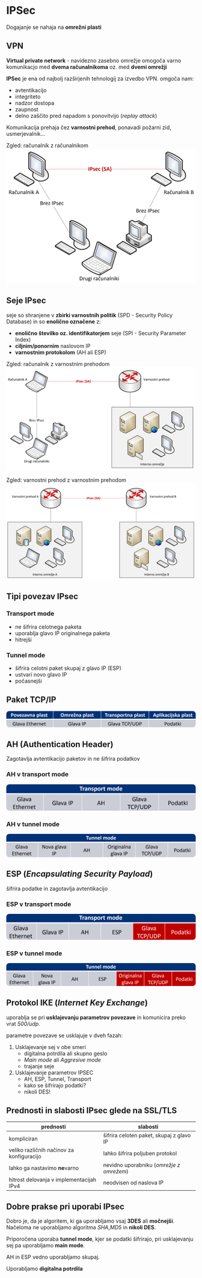 # IPSec
Dogajanje se nahaja na **omrežni plasti**

## VPN
**Virtual private network** - navidezno zasebno omrežje omogoča varno komunikacjo med **dvema računalnikoma** oz. med **dvemi omrežji**

**IPSec** je ena od najbolj razširjenih tehnologij za izvedbo VPN. omgoča nam:
- avtentikacijo
- integriteto
- nadzor dostopa
- zaupnost
- delno zaščito pred napadom s ponovitvijo (*replay attack*)

Komunikacija prehaja čez **varnostni prehod**, ponavadi požarni zid, usmerjevalnik...

Zgled: računalnik z računalnikom
<img src="slike/ipseccc.png">

## Seje IPsec
seje so shranjene v **zbirki varnostnih politik** (SPD - Security Policy Database) in so **enolično označene** z:
- **enolično številko oz. identifikatorjem** seje (SPI - Security Parameter Index)
- **ciljnim/ponornim** naslovom IP
- **varnostnim protokolom** (AH ali ESP)

Zgled: računalnik z varnostnim prehodom
<img src="slike/ipsec2.png">

Zgled: varnostni prehod z varnostnim prehodom
<img src="slike/ipsec3.png">

## Tipi povezav IPsec
### Transport mode
- ne šifrira celotnega paketa
- uporablja glavo IP originalnega paketa
- hitrejši
### Tunnel mode
- šifrira celotni paket skupaj z glavo IP (ESP)
- ustvari novo glavo IP
- počasnejši

## Paket TCP/IP
<img src="slike/tcpip.png" style="border-radius:.5rem">

## AH (Authentication Header)
Zagotavlja avtentikacijo paketov in ne šifrira podatkov
### AH v transport mode
<img src="slike/ahtm.png" style="border-radius:.5rem">

### AH v tunnel mode
<img src="slike/ahtnm.png" style="border-radius:.5rem">

## ESP (*Encapsulating Security Payload*)
šifrira podatke in zagotavlja avtentikacijo
### ESP v transport mode
<img src="slike/esptm.png" style="border-radius:.5rem">

### ESP v tunnel mode
<img src="slike/esptnm.png" style="border-radius:.5rem">

## Protokol IKE (*Internet Key Exchange*)
uporablja se pri **usklajevanju parametrov povezave** in komunicira preko vrat *500/udp*.

parametre povezave se usklajuje v dveh fazah:
1. Usklajevanje sej v obe smeri
    - digitalna potrdila ali skupno geslo
    - *Main mode* ali *Aggresive mode*
    - trajanje seje
2. Usklajevanje parametrov IPSEC
    - AH, ESP, Tunnel, Transport
    - kako se šifrirajo podatki?
    - nikoli DES!

## Prednosti in slabosti IPsec glede na SSL/TLS
| prednosti | slabosti |
|-|-|
|kompliciran|šifrira celoten paket, skupaj z glavo IP|
|veliko različnih načinov za konfiguracijo|lahko šifrira poljuben protokol|
|lahko ga nastavimo **ne**varno|nevidno uporabniku (*omrežje z omrežem*)|
|hitrost delovanja v implementacijah IPv4|neodvisen od naslova IP|

## Dobre prakse pri uporabi IPsec
Dobro je, da je algoritem, ki ga uporabljamo vsaj **3DES** ali **močnejši**. Načeloma ne uporabljamo algoritma *SHA*,*MD5* in **nikoli DES**.

Priporočena uporaba **tunnel mode**, kjer se podatki šifrirajo, pri usklajevanju sej pa uporabljamo **main mode**.

AH in ESP vedno uporabljamo skupaj.

Uporabljamo **digitalna potrdila**


